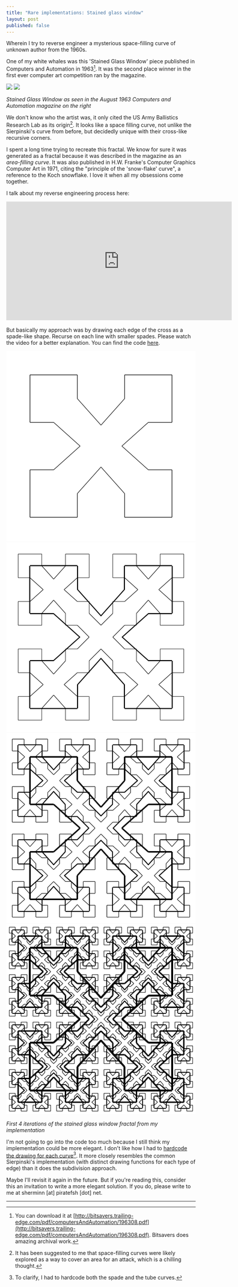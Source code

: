 ```yaml
---
title: "Rare implementations: Stained glass window"
layout: post
published: false
---
```


Wherein I try to reverse engineer a mysterious space-filling curve of unknown author from the 1960s.

One of my white whales was this 'Stained Glass Window' piece published in Computers and Automation in 1963[^6]. It was the second place winner in the first ever computer art competition ran by the magazine.

<div class="media">
  <div class="flex">
    <img src="http://piratefsh.github.io/presentations/recreating-vintage-art/img/art/computers-and-automation-aug-1963.png"/>
    <img src="http://piratefsh.github.io/presentations/recreating-vintage-art/img/art/computers-and-automation-jul-1963-pg3.png"/>
  </div>
  <p><em>Stained Glass Window as seen in the August 1963 Computers and Automation magazine on the right</em></p>
</div>

We don't know who the artist was, it only cited the US Army Ballistics Research Lab as its origin[^7]. It looks like a space filling curve, not unlike the Sierpinski's curve from before, but decidedly unique with their cross-like recursive corners.

I spent a long time trying to recreate this fractal. We know for sure it was generated as a fractal because it was described in the magazine as an _area-filling curve_. It was also published in H.W. Franke's Computer Graphics Computer Art in 1971, citing the "principle of the 'snow-flake' curve", a reference to the Koch snowflake. I love it when all my obsessions come together.

I talk about my reverse engineering process here:

<div class="media">
  <iframe width="600" height="315" src="https://www.youtube.com/embed/OR_TzMFhv50?start=821" frameborder="0" allow="accelerometer; autoplay; encrypted-media; gyroscope; picture-in-picture" allowfullscreen></iframe>
</div>

But basically my approach was by drawing each edge of the cross as a spade-like shape. Recurse on each line with smaller spades. Please watch the video for a better explanation. You can find the code [here](https://github.com/piratefsh/svg-js/blob/3c14c4440b8970fe6f007414e01b7e0e792b65ce/src/components/Drawing.js#L117).

<div class="media">
  <div class="flex">
    <img src="/assets/images/uncommon-fractals/stained-glass/stained-glass-1.svg"/>
    <img src="/assets/images/uncommon-fractals/stained-glass/stained-glass-2.svg"/>
  </div>
  <div class="flex">
    <img src="/assets/images/uncommon-fractals/stained-glass/stained-glass-3.svg"/>
    <img src="/assets/images/uncommon-fractals/stained-glass/stained-glass-4.svg"/>
  </div>
  <p><em>First 4 iterations of the stained glass window fractal from my implementation</em></p>
</div>


I'm not going to go into the code too much because I still think my implementation could be more elegant. I don't like how I had to [hardcode the drawing for each curve](https://github.com/piratefsh/svg-js/blob/3c14c4440b8970fe6f007414e01b7e0e792b65ce/src/components/Drawing.js#L30)[^8]. It more closely resembles the common Sierpinski's implementation (with distinct drawing functions for each type of edge) than it does the subdivision approach.

Maybe I'll revisit it again in the future. But if you're reading this, consider this an invitation to write a more elegant solution. If you do, please write to me at sherminn [at] piratefsh [dot] net.

---


[^6]: You can download it at [http://bitsavers.trailing-edge.com/pdf/computersAndAutomation/196308.pdf](http://bitsavers.trailing-edge.com/pdf/computersAndAutomation/196308.pdf). Bitsavers does amazing archival work.
[^7]: It has been suggested to me that space-filling curves were likely explored as a way to cover an area for an attack, which is a chilling thought.
[^8]: To clarify, I had to hardcode both the spade and the tube curves.